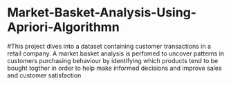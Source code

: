 # Market-Basket-Analysis-Using-Apriori-Algorithmn
#This project dives into a dataset containing customer transactions in a retail company. A market basket analysis is perfomed to uncover patterns in customers purchasing behaviour by identifying which products tend to be bought togther in order to help make informed decisions and improve sales and customer satisfaction
